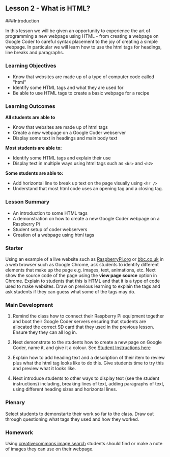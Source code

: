 ## Lesson 2 - What is HTML?

###Introduction

In this lesson we will be given an opportunity to experience the art of programming a new webpage using HTML - from creating a webpage on Google Coder to careful syntax placement to the joy of creating a simple webpage. In particular we will learn how to use the html tags for headings, line breaks and paragraphs.

### Learning Objectives

- Know that websites are made up of a type of computer code called "html"
- Identify some HTML tags and what they are used for
- Be able to use HTML tags to create a basic webpage for a recipe

### Learning Outcomes

**All students are able to**

- Know that websites are made up of html tags
- Create a new webpage on a Google Coder webserver
- Display some text in headings and main body text

**Most students are able to:**

- Identify some HTML tags and explain their use
- Display text in multiple ways using html tags such as `<br>` and `<h2>`

**Some students are able to:**

- Add horizontal line to break up text on the page visually using `<hr />`
- Understand that most html code uses an opening tag and a closing tag.


### Lesson Summary

- An introduction to some HTML tags
- A demonstration on how to create a new Google Coder webpage on a Raspberry Pi
- Student setup of coder webservers
- Creation of a webpage using html tags

### Starter

Using an example of a live website such as [RaspberryPi.org](http://www.raspberrypi.org) or [bbc.co.uk](http://bbc.co.uk) in a web browser such as Google Chrome, ask students to identify different elements that make up the page e.g. images, text, animations, etc. Next show the source code of the page using the **view page source** option in Chrome. Explain to students that this is HTML and that it is a type of code used to make websites. Draw on previous learning to explain the tags and ask students if they can guess what some of the tags may do.

### Main Development

1. Remind the class how to connect their Raspberry Pi equipment together and boot their Google Coder servers ensuring that students are allocated the correct SD card that they used in the previous lesson. Ensure they they can all log in.

2. Next demonstrate to the students how to create a new page on Google Coder, name it, and give it a colour. See [Student Instructions here]()

3. Explain how to add heading text and a description of their item to review plus what the html tag looks like to do this. Give students time to try this and preview what it looks like.

4. Next introduce students to other ways to display text (see the student instructions) including, breaking lines of text, adding paragraphs of text, using different heading sizes and horizontal lines.

### Plenary

Select students to demonstarte their work so far to the class. Draw out through questioning what tags they used and how they worked. 

### Homework

Using [creativecommons image search](http://search.creativecommons.org/) students should find or make a note of images they can use on their webpage.


